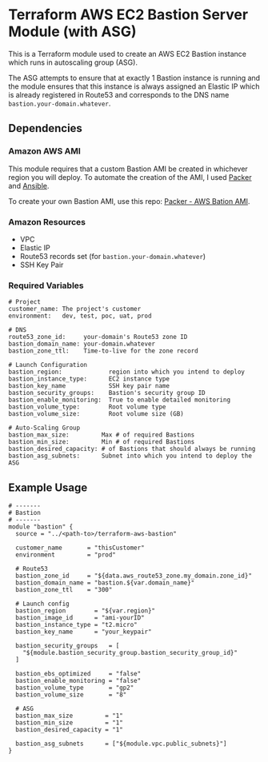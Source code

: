 # Terraform AWS EC2 Bastion Server Module (with ASG)
This is a Terraform module used to create an AWS EC2 Bastion instance which runs in autoscaling group (ASG).  

The ASG attempts to ensure that at exactly 1 Bastion instance is running and the module ensures that this instance is always assigned 
an Elastic IP which is already registered in Route53 and corresponds to the DNS name `bastion.your-domain.whatever`.  


## Dependencies

### Amazon AWS AMI
This module requires that a custom Bastion AMI be created in whichever region you will deploy. To automate the creation of the AMI, I used [Packer](https://www.packer.io/) and [Ansible](https://www.ansible.com/).  

To create your own Bastion AMI, use this repo: [Packer - AWS Bation AMI](https://github.com/brentwg/packer-aws-bastion).  

### Amazon Resources  
- VPC
- Elastic IP
- Route53 records set (for `bastion.your-domain.whatever`)
- SSH Key Pair
### Required Variables  
```
# Project
customer_name: The project's customer
environment:   dev, test, poc, uat, prod

# DNS
route53_zone_id:     your-domain's Route53 zone ID
bastion_domain_name: your-domain.whatever
bastion_zone_ttl:    Time-to-live for the zone record

# Launch Configuration
bastion_region:             region into which you intend to deploy
bastion_instance_type:      EC2 instance type
bastion_key_name            SSH key pair name
bastion_security_groups:    Bastion's security group ID
bastion_enable_monitoring:  True to enable detailed monitoring
bastion_volume_type:        Root volume type
bastion_volume_size:        Root volume size (GB)

# Auto-Scaling Group
bastion_max_size:         Max # of required Bastions
bastion_min_size:         Min # of required Bastions
bastion_desired_capacity: # of Bastions that should always be running
bastion_asg_subnets:      Subnet into which you intend to deploy the ASG
```

## Example Usage  
```
# -------
# Bastion
# -------
module "bastion" {
  source = "../<path-to>/terraform-aws-bastion"

  customer_name       = "thisCustomer"
  environment         = "prod"

  # Route53
  bastion_zone_id     = "${data.aws_route53_zone.my_domain.zone_id}"
  bastion_domain_name = "bastion.${var.domain_name}"
  bastion_zone_ttl    = "300"

  # Launch config
  bastion_region        = "${var.region}"      
  bastion_image_id      = "ami-yourID"
  bastion_instance_type = "t2.micro"
  bastion_key_name      = "your_keypair"

  bastion_security_groups   = [
    "${module.bastion_security_group.bastion_security_group_id}"
  ]
  
  bastion_ebs_optimized     = "false"
  bastion_enable_monitoring = "false"
  bastion_volume_type       = "gp2"
  bastion_volume_size       = "8"

  # ASG
  bastion_max_size         = "1"
  bastion_min_size         = "1"
  bastion_desired_capacity = "1"

  bastion_asg_subnets      = ["${module.vpc.public_subnets}"]
}

```
